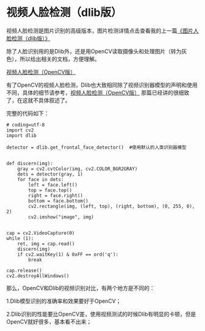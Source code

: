 # 视频人脸检测（dlib版）

视频人脸检测是图片识别的高级版本，图片检测详情点击查看我的上一篇[《图片人脸检测（dlib版）》](https://github.com/vipstone/faceai/blob/master/doc/jiance-dlib.md) 

除了人脸识别用的是Dlib外，还是用OpenCV读取摄像头和处理图片（转为灰色），所以给出相关的文档，方便理解。

[视频人脸检测（OpenCV版）](doc/videojiance.md)

有了OpenCV的视频人脸检测，Dlib也大致相同除了视频识别器模型的声明和使用不同，具体的细节请参考，[视频人脸检测（OpenCV版）](doc/videojiance.md) 那篇已经讲的很细致了，在这就不具体叙述了。

完整的代码如下：
```
# coding=utf-8
import cv2
import dlib

detector = dlib.get_frontal_face_detector()  #使用默认的人类识别器模型


def discern(img):
    gray = cv2.cvtColor(img, cv2.COLOR_BGR2GRAY)
    dets = detector(gray, 1)
    for face in dets:
        left = face.left()
        top = face.top()
        right = face.right()
        bottom = face.bottom()
        cv2.rectangle(img, (left, top), (right, bottom), (0, 255, 0), 2)
        cv2.imshow("image", img)


cap = cv2.VideoCapture(0)
while (1):
    ret, img = cap.read()
    discern(img)
    if cv2.waitKey(1) & 0xFF == ord('q'):
        break

cap.release()
cv2.destroyAllWindows()

```

那么，OpenCV和Dlib的视频识别对比，有两个地方是不同的：

1.Dlib模型识别的准确率和效果要好于OpenCV；

2.Dlib识别的性能要比OpenCV差，使用视频测试的时候Dlib有明显的卡顿，但是OpenCV就好很多，基本看不出来；